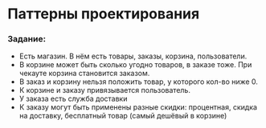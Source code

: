 # Паттерны проектирования

### Задание:

- Есть магазин. В нём есть товары, заказы, корзина, пользователи.
- В корзине может быть сколько угодно товаров, в заказе тоже. При чекауте корзина становится заказом.
- В заказ и корзину нельзя положить товар, у которого кол-во ниже 0.
- К корзине и заказу привязывается пользователь.
- У заказа есть служба доставки
- К заказу могут быть применены разные скидки: процентная, скидка на доставку, бесплатный товар (самый дешёвый в корзине)